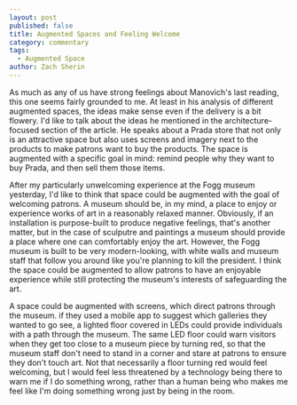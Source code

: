 ```yaml
---
layout: post
published: false
title: Augmented Spaces and Feeling Welcome
category: commentary
tags: 
  - Augmented Space
author: Zach Sherin
---
```


As much as any of us have strong feelings about Manovich's last reading, this one seems fairly grounded to me. At least in his analysis of different augmented spaces, the ideas make sense even if the delivery is a bit flowery. I'd like to talk about the ideas he mentioned in the architecture-focused section of the article. He speaks about a Prada store that not only is an attractive space but also uses screens and imagery next to the products to make patrons want to buy the products. The space is augmented with a specific goal in mind: remind people why they want to buy Prada, and then sell them those items. 

After my particularly unwelcoming experience at the Fogg museum yesterday, I'd like to think that space could be augmented with the goal of welcoming patrons. A museum should be, in my mind, a place to enjoy or experience works of art in a reasonably relaxed manner. Obviously, if an installation is purpose-built to produce negative feelings, that's another matter, but in the case of sculputre and paintings a museum should provide a place where one can comfortably enjoy the art. However, the Fogg museum is built to be very modern-looking, with white walls and museum staff that follow you around like you're planning to kill the president. I think the space could be augmented to allow patrons to have an enjoyable experience while still protecting the museum's interests of safeguarding the art. 

A space could be augmented with screens, which direct patrons through the museum. if they used a mobile app to suggest which galleries they wanted to go see, a lighted floor covered in LEDs could provide individuals with a path through the museum. The same LED floor could warn visitors when they get too close to a museum piece by turning red, so that the museum staff don't need to stand in a corner and stare at patrons to ensure they don't touch art. Not that necessarily a floor turning red would feel welcoming, but I would feel less threatened by a technology being there to warn me if I do something wrong, rather than a human being who makes me feel like I'm doing something wrong just by being in the room.